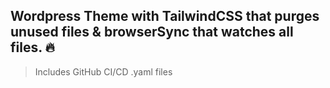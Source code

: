 ## Wordpress Theme with TailwindCSS that purges unused files & browserSync that watches all files. 🔥 
> Includes GitHub CI/CD .yaml files